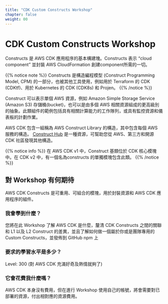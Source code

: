 ```yaml
---
title: "CDK Custom Constructs Workshop"
chapter: false
weight: 00
---
```


# CDK Custom Constructs Workshop

Constructs 是 AWS CDK 應用程序的基本構建塊。Constructs 表示 “cloud component” 並封裝 AWS CloudFormation 創建component所需的一切。

{{% notice note %}}
Constructs 是構造編程模型 (Construct Programming Model, CPM) 的一部分，也被其他工具使用，例如用於 Terraform 的 CDK (CDKtf)、用於 Kubernetes 的 CDK (CDK8s) 和 Projen。
{{% /notice %}}

Construct 可以表示單個 AWS 資源，例如 Amazon Simple Storage Service (Amazon S3) 存儲桶(bucket)，也可以是由多個 AWS 相關資源組成的更高級別的抽象。此類組件的範例包括具有相關計算能力的工作隊列，或具有監控資源和儀表板的計劃作業。

AWS CDK 包含一組稱為 AWS Construct Library 的構造，其中包含每個 AWS 服務的構造。 [Construct Hub](https://constructs.dev/search?q=&cdk=aws-cdk&cdkver=2&sort=downloadsDesc&offset=0) 是一種資源，可幫助您從 AWS、第三方和開源 CDK 社區發現其他構造。

{{% notice info %}}
在 AWS CDK v1 中，Construct 基類位於 CDK 核心模塊中。在 CDK v2 中，有一個名為constructs 的單獨模塊包含此類。
{{% /notice %}}

## 對 Workshop 有何期待

AWS CDK Constructs 是可重用、可組合的模塊，用於封裝資源和 AWS CDK 應用程序的組件。

### 我會學到什麼？

您將在此 Workshop 了解 AWS CDK 是什麼，釐清 CDK Constructs 之間的關聯和 L1 以及 L2 Construct 的差異，並且了解如何做一個屬於你或是團隊專用的 Custom Constructs，並發佈到 GitHub npm 上

### 要求的學習水平是多少？

Level: 300 (對 AWS CDK 充滿好奇及熱情就夠了)

### 它會花費我什麼嗎？

AWS CDK 本身沒有費用，但在進行 Workshop 使用自己的帳號，將會需要對已部署的資源，付出相對應的資源費用。

